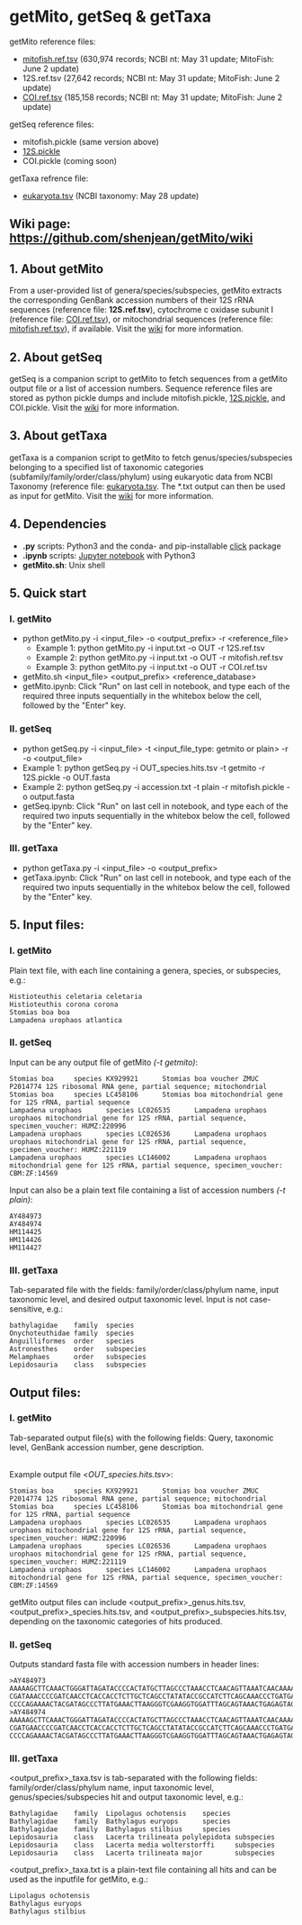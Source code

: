 # getMito, getSeq & getTaxa
getMito reference files:
- [mitofish.ref.tsv](https://drive.google.com/file/d/1q7VucLiOnR5L13KxPwIgKGKb70z-ffSO/view?usp=sharing) (630,974 records; NCBI nt: May 31 update; MitoFish: June 2 update)
- 12S.ref.tsv (27,642 records; NCBI nt: May 31 update; MitoFish: June 2 update)
- [COI.ref.tsv](https://drive.google.com/file/d/1q6RCVG3lKBVXuKBY-o8nwkpxJitaQ9kU/view?usp=sharing) (185,158 records; NCBI nt: May 31 update; MitoFish: June 2 update)

getSeq reference files:
- mitofish.pickle (same version above)
- [12S.pickle](https://drive.google.com/file/d/1qEp2DmXWiSWVZC4I3cxdYaJhrHont2xR/view?usp=sharing)
- COI.pickle (coming soon)

getTaxa refrence file:
- [eukaryota.tsv](https://drive.google.com/file/d/1n3OtSwu6hC1DWXo6TJhZb9KL-yMma3ck/view?usp=sharing) (NCBI taxonomy: May 28 update)


## Wiki page: https://github.com/shenjean/getMito/wiki
## 1. About getMito
From a user-provided list of genera/species/subspecies, getMito extracts the corresponding GenBank accession numbers of their 12S rRNA sequences (reference file: <b>12S.ref.tsv</b>), cytochrome c oxidase subunit I (reference file: [COI.ref.tsv](https://drive.google.com/file/d/1q6RCVG3lKBVXuKBY-o8nwkpxJitaQ9kU/view?usp=sharing)), or mitochondrial sequences (reference file: [mitofish.ref.tsv](https://drive.google.com/file/d/1q7VucLiOnR5L13KxPwIgKGKb70z-ffSO/view?usp=sharing)), if available.  Visit the [wiki](https://github.com/shenjean/getMito/wiki) for more information.

## 2. About getSeq
getSeq is a companion script to getMito to fetch sequences from a getMito output file or a list of accession numbers. Sequence reference files are stored as python pickle dumps and include mitofish.pickle, [12S.pickle](https://drive.google.com/file/d/1qEp2DmXWiSWVZC4I3cxdYaJhrHont2xR/view?usp=sharing), and COI.pickle. Visit the [wiki](https://github.com/shenjean/getMito/wiki) for more information.

## 3. About getTaxa
getTaxa is a companion script to getMito to fetch genus/species/subspecies belonging to a specified list of taxonomic categories (subfamily/family/order/class/phylum) using eukaryotic data from NCBI Taxonomy (reference file: [eukaryota.tsv](https://drive.google.com/file/d/1n3OtSwu6hC1DWXo6TJhZb9KL-yMma3ck/view?usp=sharing). The *.txt output can then be used as input for getMito. Visit the [wiki](https://github.com/shenjean/getMito/wiki) for more information.

## 4. Dependencies
- <b>.py</b> scripts: Python3 and the conda- and pip-installable [click](http://click.pocoo.org/5/) package
- <b>.ipynb</b> scripts: [Jupyter notebook](https://jupyter.org/) with Python3
- <b>getMito.sh</b>: Unix shell

## 5. Quick start
### I. getMito
 - python getMito.py -i <input_file> -o <output_prefix> -r <reference_file>
    - Example 1: python getMito.py -i input.txt -o OUT -r 12S.ref.tsv
    - Example 2: python getMito.py -i input.txt -o OUT -r mitofish.ref.tsv
    - Example 3: python getMito.py -i input.txt -o OUT -r COI.ref.tsv
 - getMito.sh <input_file> <output_prefix> <reference_database>
 - getMito.ipynb: Click "Run" on last cell in notebook, and type each of the required three inputs sequentially in the whitebox below the cell, followed by the "Enter" key.

### II. getSeq
 - python getSeq.py -i <input_file> -t <input_file_type: getmito or plain> -r <reference file> -o <output_file> 
  - Example 1: python getSeq.py -i OUT_species.hits.tsv -t getmito -r 12S.pickle -o OUT.fasta
  - Example 2: python getSeq.py -i accession.txt -t plain -r mitofish.pickle -o output.fasta
 - getSeq.ipynb: Click "Run" on last cell in notebook, and type each of the required two inputs sequentially in the whitebox below the cell, followed by the "Enter" key.

### III. getTaxa
 - python getTaxa.py -i <input_file> -o <output_prefix> 
 - getTaxa.ipynb: Click "Run" on last cell in notebook, and type each of the required two inputs sequentially in the whitebox below the cell, followed by the "Enter" key.
 

## 5. Input files:
### I. getMito
Plain text file, with each line containing a genera, species, or subspecies, e.g.:
```
Histioteuthis celetaria celetaria
Histioteuthis corona corona
Stomias boa boa
Lampadena urophaos atlantica
```
### II. getSeq
Input can be any output file of getMito <i>(-t getmito)</i>:
```
Stomias boa     species KX929921      Stomias boa voucher ZMUC P2014774 12S ribosomal RNA gene, partial sequence; mitochondrial
Stomias boa     species LC458106      Stomias boa mitochondrial gene for 12S rRNA, partial sequence
Lampadena urophaos      species LC026535      Lampadena urophaos urophaos mitochondrial gene for 12S rRNA, partial sequence, specimen_voucher: HUMZ:220996
Lampadena urophaos      species LC026536      Lampadena urophaos urophaos mitochondrial gene for 12S rRNA, partial sequence, specimen_voucher: HUMZ:221119
Lampadena urophaos      species LC146002      Lampadena urophaos mitochondrial gene for 12S rRNA, partial sequence, specimen_voucher: CBM:ZF:14569
```
Input can also be a plain text file containing a list of accession numbers <i>(-t plain)</i>:
```
AY484973
AY484974
HM114425
HM114426
HM114427
```


### III. getTaxa
Tab-separated file with the fields: family/order/class/phylum name, input taxonomic level, and desired output taxonomic level. 
Input is not case-sensitive, e.g.:
```
bathylagidae    family  species
Onychoteuthidae family  species
Anguilliformes  order   species
Astronesthes    order   subspecies
Melamphaes      order   subspecies
Lepidosauria    class   subspecies
```
## Output files:
### I. getMito
Tab-separated output file(s) with the following fields: Query, taxonomic level, GenBank accession number, gene description. 

<br>Example output file <<i>OUT_species.hits.tsv</i>>:
```
Stomias boa     species KX929921      Stomias boa voucher ZMUC P2014774 12S ribosomal RNA gene, partial sequence; mitochondrial
Stomias boa     species LC458106      Stomias boa mitochondrial gene for 12S rRNA, partial sequence
Lampadena urophaos      species LC026535      Lampadena urophaos urophaos mitochondrial gene for 12S rRNA, partial sequence, specimen_voucher: HUMZ:220996
Lampadena urophaos      species LC026536      Lampadena urophaos urophaos mitochondrial gene for 12S rRNA, partial sequence, specimen_voucher: HUMZ:221119
Lampadena urophaos      species LC146002      Lampadena urophaos mitochondrial gene for 12S rRNA, partial sequence, specimen_voucher: CBM:ZF:14569
```
getMito output files can include <output_prefix>_genus.hits.tsv, <output_prefix>_species.hits.tsv, and <output_prefix>_subspecies.hits.tsv, depending on the taxonomic categories of hits produced.

### II. getSeq
Outputs standard fasta file with accession numbers in header lines:
```
>AY484973
AAAAAGCTTCAAACTGGGATTAGATACCCCACTATGCTTAGCCCTAAACCTCAACAGTTAAATCAACAAAACTGCTCGCCAGAACACTACGAGCCACAGCTTAAAACTCAAAGGACCTGGCGGTGCTTCATATCCCTCTAGAGGAGCCTGTTCTGTAAT
CGATAAACCCCGATCAACCTCACCACCTCTTGCTCAGCCTATATACCGCCATCTTCAGCAAACCCTGATGAAGGCTACAAAGTAAGCGCAAGTACCCACGTAAAGACGTTAGGTCAAGGTGTAGCCCATGAGGTGGCAAGAAATGGGCTACATTTTCTA
CCCCAGAAAACTACGATAGCCCTTATGAAACTTAAGGGTCGAAGGTGGATTTAGCAGTAAACTGAGAGTAGAGTGCTTAGTTGAACAGGGCCCTGAAGCGCGTACACACCGCCCCGTCACCCCTCTGCAGTCA
>AY484974
AAAAAGCTTCAAACTGGGATTAGATACCCCACTATGCTTAGCCCTAAACCTCAACAGTTAAATCAACAAAACTGCTCGCCAGAACACTACGAGCCACAGCTTAAAACTCAAAGGACCTGGCGGTGCTTCATATCCCTCTAGAGGAGCCTGTTCTGTAAT
CGATGAACCCCGATCAACCTCACCACCTCTTGCTCAGCCTATATACCGCCATCTTCAGCAAACCCTGATGAAGGCTACAAAGTAAGCGCAAGTACCCACGTAAAGACGTTAGGTCAAGGTGTAGCCCATGAGGTGGCAAGAAATGGGCTACATTTTCTA
CCCCAGAAAACTACGATAGCCCTTATGAAACTTAAGGGTCGAAGGTGGATTTAGCAGTAAACTGAGAGTAGAGTGCTTAGTTGAACAGGGCCCTGAAGCGCGTACACACCGCCCGTCACCCTCTGCAGTCA
```

### III. getTaxa 
<output_prefix>_taxa.tsv is tab-separated with the following fields: family/order/class/phylum name, input taxonomic level, genus/species/subspecies hit and output taxonomic level, e.g.:
```
Bathylagidae    family  Lipolagus ochotensis    species
Bathylagidae    family  Bathylagus euryops      species
Bathylagidae    family  Bathylagus stilbius     species
Lepidosauria    class   Lacerta trilineata polylepidota subspecies
Lepidosauria    class   Lacerta media wolterstorffi     subspecies
Lepidosauria    class   Lacerta trilineata major        subspecies
```
<output_prefix>_taxa.txt is a plain-text file containing all hits and can be used as the inputfile for getMito, e.g.:
```
Lipolagus ochotensis
Bathylagus euryops
Bathylagus stilbius
```
